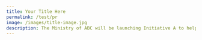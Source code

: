 ```yaml
---
title: Your Title Here
permalink: /test/pr
image: /images/title-image.jpg
description: The Ministry of ABC will be launching Initiative A to help Singaporeans...
---
```

